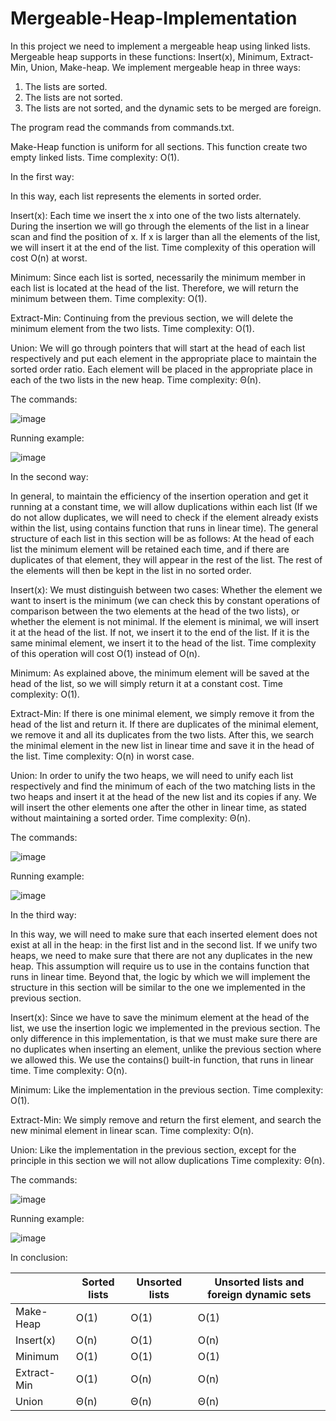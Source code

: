 # Mergeable-Heap-Implementation

In this project we need to implement a mergeable heap using linked lists. Mergeable heap supports in these functions: 
Insert(x), Minimum, Extract-Min, Union, Make-heap.
We implement mergeable heap in three ways:
1.	The lists are sorted.
2.	The lists are not sorted.
3.	The lists are not sorted, and the dynamic sets to be merged are foreign.

The program read the commands from commands.txt.

Make-Heap function is uniform for all sections. This function create two empty linked lists. Time complexity: O(1).

In the first way:

In this way, each list represents the elements in sorted order.

Insert(x): Each time we insert the x into one of the two lists alternately. During the insertion we will go through the elements of the list in a linear scan and find the position of x. If x is larger than all the elements of the list, we will insert it at the end of the list. Time complexity of this operation will cost O(n) at worst.

Minimum: Since each list is sorted, necessarily the minimum member in each list is located at the head of the list. Therefore, we will return the minimum between them. Time complexity: O(1).

Extract-Min: Continuing from the previous section, we will delete the minimum element from the two lists. Time complexity: O(1).

Union: We will go through pointers that will start at the head of each list respectively and put each element in the appropriate place to maintain the sorted order ratio. Each element will be placed in the appropriate place in each of the two lists in the new heap. Time complexity: Θ(n).

The commands:

![image](https://user-images.githubusercontent.com/73079447/148773571-c7780277-e7e0-4650-95c3-b3ce6ece1009.png)

Running example:

![image](https://user-images.githubusercontent.com/73079447/148728713-0602c81f-7872-4f5d-99e1-95837599c543.png)

In the second way:

In general, to maintain the efficiency of the insertion operation and get it running at a constant time, we will allow duplications within each list (If we do not allow duplicates, we will need to check if the element already exists within the list, using contains function that runs in linear time). The general structure of each list in this section will be as follows: At the head of each list the minimum element will be retained each time, and if there are duplicates of that element, they will appear in the rest of the list. The rest of the elements will then be kept in the list in no sorted order.

Insert(x): We must distinguish between two cases: Whether the element we want to insert is the minimum (we can check this by constant operations of comparison between the two elements at the head of the two lists), or whether the element is not minimal. If the element is minimal, we will insert it at the head of the list. If not, we insert it to the end of the list. If it is the same minimal element, we insert it to the head of the list. Time complexity of this operation will cost O(1) instead of O(n).

Minimum: As explained above, the minimum element will be saved at the head of the list, so we will simply return it at a constant cost. Time complexity: O(1).

Extract-Min: If there is one minimal element, we simply remove it from the head of the list and return it. If there are duplicates of the minimal element, we remove it and all its duplicates from the two lists. After this, we search the minimal element in the new list in linear time and save it in the head of the list. Time complexity: O(n) in worst case.

Union: In order to unify the two heaps, we will need to unify each list respectively and find the minimum of each of the two matching lists in the two heaps and insert it at the head of the new list and its copies if any. We will insert the other elements one after the other in linear time, as stated without maintaining a sorted order. Time complexity: Θ(n).

The commands:

![image](https://user-images.githubusercontent.com/73079447/148773792-cc4fb0a6-dea5-43e9-bc41-8d4132628169.png)

Running example:

![image](https://user-images.githubusercontent.com/73079447/148773821-88bdfded-fa9d-48b0-a5a3-f98347759b3b.png)

In the third way:

In this way, we will need to make sure that each inserted element does not exist at all in the heap: in the first list and in the second list. If we unify two heaps, we need to make sure that there are not any duplicates in the new heap. This assumption will require us to use in the contains function that runs in linear time. Beyond that, the logic by which we will implement the structure in this section will be similar to the one we implemented in the previous section.

Insert(x): Since we have to save the minimum element at the head of the list, we use the insertion logic we implemented in the previous section. The only difference in this implementation, is that we must make sure there are no duplicates when inserting an element, unlike the previous section where we allowed this. We use the contains() built-in function, that runs in linear time. Time complexity: O(n).

Minimum: Like the implementation in the previous section. Time complexity: O(1).

Extract-Min: We simply remove and return the first element, and search the new minimal element in linear scan. Time complexity: O(n).

Union: Like the implementation in the previous section, except for the principle in this section we will not allow duplications Time complexity: Θ(n).

The commands:

![image](https://user-images.githubusercontent.com/73079447/148821748-b2ba720c-77e3-4c25-b747-4436b0cda1e5.png)

Running example:

![image](https://user-images.githubusercontent.com/73079447/148821766-4dcb9533-513b-4d79-8b84-138001e65ee8.png)


In conclusion:

|   | Sorted lists | Unsorted lists  | Unsorted lists and foreign dynamic sets  |
| ------------- | ------------- | ------------- | ------------- |
| Make-Heap  | O(1)  | O(1)  | O(1)  |
| Insert(x)  | O(n)  | O(1)  | O(n)  |
| Minimum  | O(1)  | O(1)  | O(1)  |
| Extract-Min  | O(1)  | O(n)  | O(n)  |
| Union  | Θ(n)  | Θ(n)  | Θ(n)  |

	


